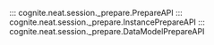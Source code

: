 ::: cognite.neat.session._prepare.PrepareAPI
::: cognite.neat.session._prepare.InstancePrepareAPI
::: cognite.neat.session._prepare.DataModelPrepareAPI
